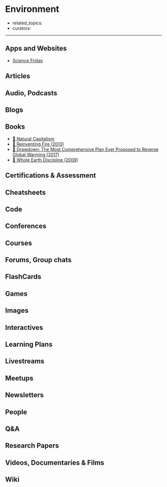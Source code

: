# Environment

- related_topics:
- curators:

------

## Apps and Websites

- [Science Friday](https://www.sciencefriday.com/topics/energy/)

## Articles

## Audio, Podcasts

## Blogs

## Books

- [📕 Natural Capitalism ](https://www.amazon.com/Natural-Capitalism-Creating-Industrial-Revolution/dp/0316353000/ref=pd_sim_14_3/130-6303428-7700756?_encoding=UTF8&pd_rd_i=0316353000&pd_rd_r=7b42d779-2aa1-11e9-b037-33f16b2f8627&pd_rd_w=O3EQB&pd_rd_wg=d2rgH&pf_rd_p=90485860-83e9-4fd9-b838-b28a9b7fda30&pf_rd_r=DF75RT052ANV9TD21XC6&psc=1&refRID=DF75RT052ANV9TD21XC6)
- [📕 Reinventing Fire (2013)](https://www.amazon.com/Reinventing-Fire-Business-Solutions-Energy/dp/1603585389/ref=sr_1_1?s=books&ie=UTF8&qid=1549520862&sr=1-1&keywords=reinventing+fire)
- [📕 Drawdown: The Most Comprehensive Plan Ever Proposed to Reverse Global Warming (2017)](https://www.drawdown.org/)
- [📕 Whole Earth Discipline (2009)](https://www.amazon.com/Whole-Earth-Discipline-Ecopragmatist-Manifesto/dp/0670021210)

## Certifications & Assessment

## Cheatsheets

## Code

## Conferences

## Courses

## Forums, Group chats

## FlashCards

## Games

## Images

## Interactives

## Learning Plans

## Livestreams

## Meetups

## Newsletters

## People

## Q&A

## Research Papers

## Videos, Documentaries & Films

## Wiki
